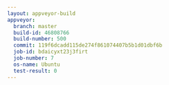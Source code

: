 ```yaml
---
layout: appveyor-build
appveyor:
  branch: master
  build-id: 46808766
  build-number: 500
  commit: 119f6dcadd115de274f861074407b5b1d01dbf6b
  job-id: bdaicyxt23j3firt
  job-number: 7
  os-name: Ubuntu
  test-result: 0
---
```

